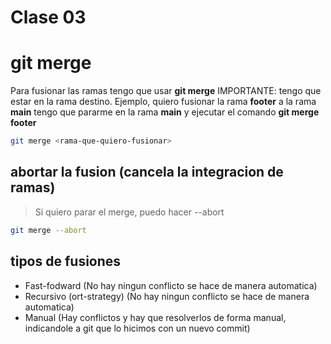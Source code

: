 # Clase 03

# git merge
Para fusionar las ramas tengo que usar **git merge**
IMPORTANTE: tengo que estar en la rama destino. Ejemplo, quiero fusionar la rama **footer** a  la rama **main** tengo que pararme en la rama **main** y ejecutar el comando **git merge footer**

```sh
git merge <rama-que-quiero-fusionar>
```

## abortar la fusion (cancela la integracion de ramas)
> Si quiero parar el merge, puedo hacer --abort
```sh
git merge --abort
```

## tipos de fusiones 

* Fast-fodward (No hay ningun conflicto se hace de manera automatica)
* Recursivo (ort-strategy) (No hay ningun conflicto se hace de manera automatica)
* Manual (Hay conflictos y hay que resolverlos de forma manual, indicandole a git que lo hicimos con un nuevo commit)
